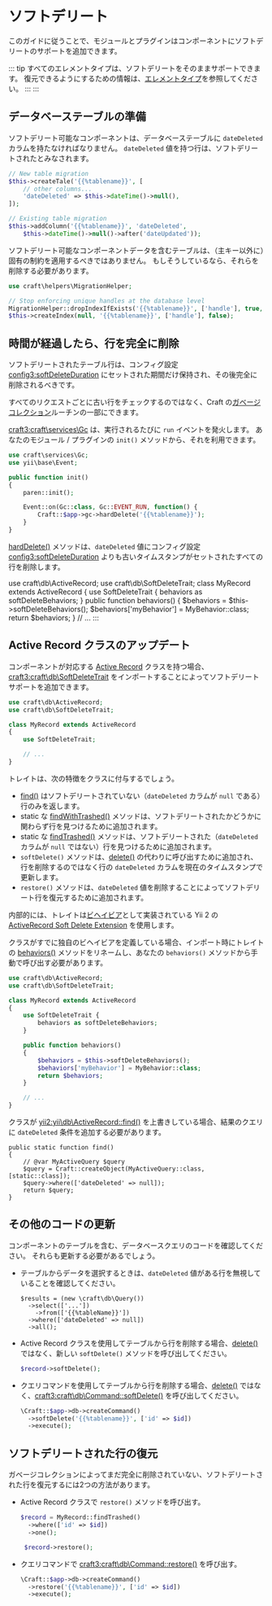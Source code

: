 # ソフトデリート

このガイドに従うことで、モジュールとプラグインはコンポーネントにソフトデリートのサポートを追加できます。

::: tip
すべてのエレメントタイプは、ソフトデリートをそのままサポートできます。 復元できるようにするための情報は、[エレメントタイプ](element-types.md#restore-action)を参照してください。 :::
:::

## データベーステーブルの準備

ソフトデリート可能なコンポーネントは、データベーステーブルに `dateDeleted` カラムを持たなければなりません。 `dateDeleted` 値を持つ行は、ソフトデリートされたとみなされます。

```php
// New table migration
$this->createTale('{{%tablename}}', [
    // other columns...
    'dateDeleted' => $this->dateTime()->null(),
]);

// Existing table migration
$this->addColumn('{{%tablename}}', 'dateDeleted',
    $this->dateTime()->null()->after('dateUpdated'));
```

ソフトデリート可能なコンポーネントデータを含むテーブルは、（主キー以外に）固有の制約を適用するべきではありません。 もしそうしているなら、それらを削除する必要があります。

```php
use craft\helpers\MigrationHelper;

// Stop enforcing unique handles at the database level
MigrationHelper::dropIndexIfExists('{{%tablename}}', ['handle'], true, $this);
$this->createIndex(null, '{{%tablename}}', ['handle'], false);
```

## 時間が経過したら、行を完全に削除

ソフトデリートされたテーブル行は、コンフィグ設定 <config3:softDeleteDuration> にセットされた期間だけ保持され、その後完全に削除されるべきです。

すべてのリクエストごとに古い行をチェックするのではなく、Craft の[ガベージコレクション](../gc.md)ルーチンの一部にできます。

<craft3:craft\services\Gc> は、実行されるたびに `run` イベントを発火します。 あなたのモジュール / プラグインの `init()` メソッドから、それを利用できます。

```php
use craft\services\Gc;
use yii\base\Event;

public function init()
{
    paren::init();

    Event::on(Gc::class, Gc::EVENT_RUN, function() {
        Craft::$app->gc->hardDelete('{{%tablename}}');
    }
}
```

[hardDelete()](craft3:craft\services\Gc::hardDelete()) メソッドは、`dateDeleted` 値にコンフィグ設定 <config3:softDeleteDuration> よりも古いタイムスタンプがセットされたすべての行を削除します。

use craft\db\ActiveRecord; use craft\db\SoftDeleteTrait; class MyRecord extends ActiveRecord
{
    use SoftDeleteTrait {
        behaviors as softDeleteBehaviors;
    }
 public function behaviors()
    { $behaviors = $this-&gt;softDeleteBehaviors(); $behaviors['myBehavior'] = MyBehavior::class; return $behaviors; } // ...
:::

## Active Record クラスのアップデート

コンポーネントが対応する [Active Record](https://www.yiiframework.com/doc/guide/2.0/en/db-active-record) クラスを持つ場合、<craft3:craft\db\SoftDeleteTrait> をインポートすることによってソフトデリートサポートを追加できます。

```php
use craft\db\ActiveRecord;
use craft\db\SoftDeleteTrait;

class MyRecord extends ActiveRecord
{
    use SoftDeleteTrait;

    // ...
}
```

トレイトは、次の特徴をクラスに付与するでしょう。

- [find()](craft3:craft\db\SoftDeleteTrait::find()) はソフトデリートされていない（`dateDeleted` カラムが `null` である）行のみを返します。
- static な [findWithTrashed()](craft3:craft\db\SoftDeleteTrait::findWithTrashed()) メソッドは、ソフトデリートされたかどうかに関わらず行を見つけるために追加されます。
- static な [findTrashed()](craft3:craft\db\SoftDeleteTrait::findTrashed()) メソッドは、ソフトデリートされた（`dateDeleted` カラムが `null` ではない）行を見つけるために追加されます。
- `softDelete()` メソッドは、[delete()](yii2:yii\db\ActiveRecord::delete()) の代わりに呼び出すために追加され、行を削除するのではなく行の `dateDeleted` カラムを現在のタイムスタンプで更新します。
- `restore()` メソッドは、`dateDeleted` 値を削除することによってソフトデリート行を復元するために追加されます。

内部的には、トレイトは[ビヘイビア](https://www.yiiframework.com/doc/guide/2.0/en/concept-behaviors)として実装されている Yii 2 の [ActiveRecord Soft Delete Extension](https://github.com/yii2tech/ar-softdelete) を使用します。

クラスがすでに独自のビヘイビアを定義している場合、インポート時にトレイトの [behaviors()](craft3:craft\db\SoftDeleteTrait::behaviors()) メソッドをリネームし、あなたの `behaviors()` メソッドから手動で呼び出す必要があります。

```php
use craft\db\ActiveRecord;
use craft\db\SoftDeleteTrait;

class MyRecord extends ActiveRecord
{
    use SoftDeleteTrait {
        behaviors as softDeleteBehaviors;
    }

    public function behaviors()
    {
        $behaviors = $this->softDeleteBehaviors();
        $behaviors['myBehavior'] = MyBehavior::class;
        return $behaviors;
    }

    // ...
}
```

クラスが <yii2:yii\db\ActiveRecord::find()> を上書きしている場合、結果のクエリに `dateDeleted` 条件を追加する必要があります。

```php{5}
public static function find()
{
    // @var MyActiveQuery $query
    $query = Craft::createObject(MyActiveQuery::class, [static::class]);
    $query->where(['dateDeleted' => null]);
    return $query;
}
```

## その他のコードの更新

コンポーネントのテーブルを含む、データベースクエリのコードを確認してください。 それらも更新する必要があるでしょう。

- テーブルからデータを選択するときは、`dateDeleted` 値がある行を無視していることを確認してください。

  ```php{4}
  $results = (new \craft\db\Query())
    ->select(['...'])
      ->from(['{{%tableName}}'])
    ->where(['dateDeleted' => null])
    ->all();
  ```

- Active Record クラスを使用してテーブルから行を削除する場合、[delete()](yii2:yii\db\ActiveRecord::delete()) ではなく、新しい `softDelete()` メソッドを呼び出してください。

  ```php
  $record->softDelete();
  ```

- クエリコマンドを使用してテーブルから行を削除する場合、[delete()](yii2:yii\db\Command::delete()) ではなく、<craft3:craft\db\Command::softDelete()> を呼び出してください。

  ```php
  \Craft::$app->db->createCommand()
    ->softDelete('{{%tablename}}', ['id' => $id])
    ->execute();
  ```

## ソフトデリートされた行の復元

ガベージコレクションによってまだ完全に削除されていない、ソフトデリートされた行を復元するには2つの方法があります。

- Active Record クラスで `restore()` メソッドを呼び出す。

  ```php
  $record = MyRecord::findTrashed()
    ->where(['id' => $id])
    ->one();

   $record->restore();
  ```

- クエリコマンドで <craft3:craft\db\Command::restore()> を呼び出す。

  ```php
  \Craft::$app->db->createCommand()
    ->restore('{{%tablename}}', ['id' => $id])
    ->execute();
  ```
